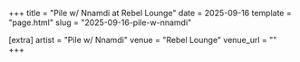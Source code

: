 +++
title = "Pile w/ Nnamdi at Rebel Lounge"
date = 2025-09-16
template = "page.html"
slug = "2025-09-16-pile-w-nnamdi"

[extra]
artist = "Pile w/ Nnamdi"
venue = "Rebel Lounge"
venue_url = ""
+++
